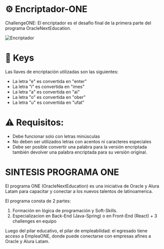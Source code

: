 # ⚙️ Encriptador-ONE

ChallengeONE: El encriptador es el desafío final de la primera parte del programa OracleNextEducation.

![Encriptador](https://github.com/MartinC00/Encriptador-ONE/assets/102315066/d8894fad-d5e6-4906-86a3-2d2c35b1f06e)

# 🔑 Keys
Las llaves de encriptación utilizadas son las siguientes:

* La letra "e" es convertida en "enter"
* La letra "i" es convertida en "imes"
* La letra "a" es convertida en "ai"
* La letra "o" es convertida en "ober"
* La letra "u" es convertida en "ufat"

# ⚠️ Requisitos:

* Debe funcionar solo con letras minúsculas
* No deben ser utilizados letras con acentos ni caracteres especiales
* Debe ser posible convertir una palabra para la versión encriptada también devolver una palabra encriptada para su versión original.

# SINTESIS PROGRAMA ONE
El programa ONE (OracleNextEducation) es una iniciativa de Oracle y Alura Latam para capacitar y conectar a los nuevos talentos de latinoamerica.

El programa consta de 2 partes:

1. Formación en lógica de programación y Soft-Skills.
2. Especializacion en Back-End (Java-Spring) o en Front-End (React) + 3 challenges en equipo

Luego del pilar educativo, el pilar de empleabilidad: el egresado tiene acceso a EmpleaONE, donde puede conectarse con empresas afines a Oracle y Alura Latam.



